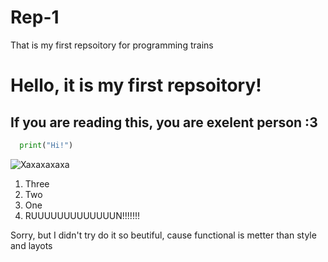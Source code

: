 # Rep-1
That is my first repsoitory for programming trains
# Hello, it is my first repsoitory!
## If you are reading this, you are exelent person :3 

``` python
  print("Hi!")
```
![Xaxaxaxaxa](https://user-images.githubusercontent.com/59179698/135407379-e2a5410f-4424-4a9a-a84f-354f8358df22.jpg)

1. Three
2. Two
3. One
4. RUUUUUUUUUUUUUN!!!!!!!

Sorry, but I didn't try do it so beutiful, cause functional is metter than style and layots
